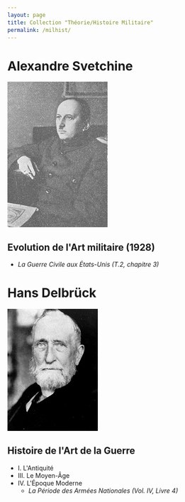 ```yaml
---
layout: page
title: Collection "Théorie/Histoire Militaire"
permalink: /milhist/
---
```


# Alexandre Svetchine

![Svetchine](svechin.jpg)

## Evolution de l'Art militaire (1928)

- *La Guerre Civile aux États-Unis (T.2, chapitre 3)*



# Hans Delbrück

![Hans Delbrück](Delbruck.jpg)

## Histoire de l'Art de la Guerre

- I. L'Antiquité
- III. Le Moyen-Âge
- IV. L'Époque Moderne
  - *La Période des Armées Nationales (Vol. IV, Livre 4)*




